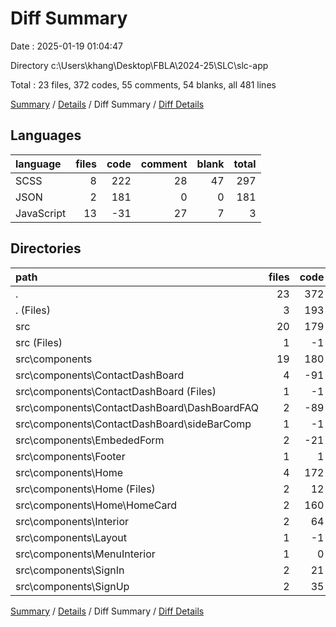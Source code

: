 # Diff Summary

Date : 2025-01-19 01:04:47

Directory c:\\Users\\khang\\Desktop\\FBLA\\2024-25\\SLC\\slc-app

Total : 23 files,  372 codes, 55 comments, 54 blanks, all 481 lines

[Summary](results.md) / [Details](details.md) / Diff Summary / [Diff Details](diff-details.md)

## Languages
| language | files | code | comment | blank | total |
| :--- | ---: | ---: | ---: | ---: | ---: |
| SCSS | 8 | 222 | 28 | 47 | 297 |
| JSON | 2 | 181 | 0 | 0 | 181 |
| JavaScript | 13 | -31 | 27 | 7 | 3 |

## Directories
| path | files | code | comment | blank | total |
| :--- | ---: | ---: | ---: | ---: | ---: |
| . | 23 | 372 | 55 | 54 | 481 |
| . (Files) | 3 | 193 | 0 | 2 | 195 |
| src | 20 | 179 | 55 | 52 | 286 |
| src (Files) | 1 | -1 | 0 | 0 | -1 |
| src\\components | 19 | 180 | 55 | 52 | 287 |
| src\\components\\ContactDashBoard | 4 | -91 | 1 | 2 | -88 |
| src\\components\\ContactDashBoard (Files) | 1 | -1 | 0 | 0 | -1 |
| src\\components\\ContactDashBoard\\DashBoardFAQ | 2 | -89 | 0 | 2 | -87 |
| src\\components\\ContactDashBoard\\sideBarComp | 1 | -1 | 1 | 0 | 0 |
| src\\components\\EmbededForm | 2 | -21 | 0 | -3 | -24 |
| src\\components\\Footer | 1 | 1 | 0 | 0 | 1 |
| src\\components\\Home | 4 | 172 | 52 | 31 | 255 |
| src\\components\\Home (Files) | 2 | 12 | 0 | 3 | 15 |
| src\\components\\Home\\HomeCard | 2 | 160 | 52 | 28 | 240 |
| src\\components\\Interior | 2 | 64 | 0 | 11 | 75 |
| src\\components\\Layout | 1 | -1 | 0 | 0 | -1 |
| src\\components\\MenuInterior | 1 | 0 | 0 | -1 | -1 |
| src\\components\\SignIn | 2 | 21 | 1 | 5 | 27 |
| src\\components\\SignUp | 2 | 35 | 1 | 7 | 43 |

[Summary](results.md) / [Details](details.md) / Diff Summary / [Diff Details](diff-details.md)